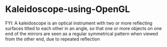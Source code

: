 # Kaleidoscope-using-OpenGL
FYI:
A kaleidoscope is an optical instrument with two or more reflecting surfaces tilted to each other in an angle, so that one or more objects on one end of the mirrors are seen as a regular symmetrical pattern when viewed from the other end, due to repeated reflection
